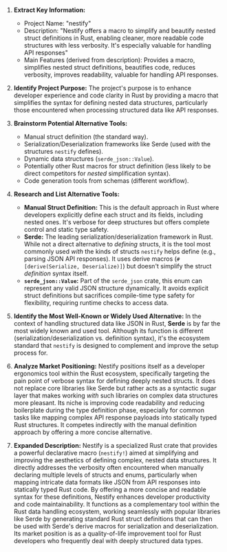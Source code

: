 1.  **Extract Key Information:**
    *   Project Name: "nestify"
    *   Description: "Nestify offers a macro to simplify and beautify nested struct definitions in Rust, enabling cleaner, more readable code structures with less verbosity. It's especially valuable for handling API responses"
    *   Main Features (derived from description): Provides a macro, simplifies nested struct definitions, beautifies code, reduces verbosity, improves readability, valuable for handling API responses.

2.  **Identify Project Purpose:**
    The project's purpose is to enhance developer experience and code clarity in Rust by providing a macro that simplifies the syntax for defining nested data structures, particularly those encountered when processing structured data like API responses.

3.  **Brainstorm Potential Alternative Tools:**
    *   Manual struct definition (the standard way).
    *   Serialization/Deserialization frameworks like Serde (used *with* the structures `nestify` defines).
    *   Dynamic data structures (`serde_json::Value`).
    *   Potentially other Rust macros for struct definition (less likely to be direct competitors for *nested* simplification syntax).
    *   Code generation tools from schemas (different workflow).

4.  **Research and List Alternative Tools:**

    *   **Manual Struct Definition:** This is the default approach in Rust where developers explicitly define each struct and its fields, including nested ones. It's verbose for deep structures but offers complete control and static type safety.
    *   **Serde:** The leading serialization/deserialization framework in Rust. While not a direct alternative to *defining* structs, it is the tool most commonly used *with* the kinds of structs `nestify` helps define (e.g., parsing JSON API responses). It uses derive macros (`#[derive(Serialize, Deserialize)]`) but doesn't simplify the struct *definition* syntax itself.
    *   **`serde_json::Value`:** Part of the `serde_json` crate, this enum can represent any valid JSON structure dynamically. It avoids explicit struct definitions but sacrifices compile-time type safety for flexibility, requiring runtime checks to access data.

5.  **Identify the Most Well-Known or Widely Used Alternative:**
    In the context of handling structured data like JSON in Rust, **Serde** is by far the most widely known and used tool. Although its function is different (serialization/deserialization vs. definition syntax), it's the ecosystem standard that `nestify` is designed to complement and improve the setup process for.

6.  **Analyze Market Positioning:**
    Nestify positions itself as a developer ergonomics tool within the Rust ecosystem, specifically targeting the pain point of verbose syntax for defining deeply nested structs. It does not replace core libraries like Serde but rather acts as a syntactic sugar layer that makes working *with* such libraries on complex data structures more pleasant. Its niche is improving code readability and reducing boilerplate during the type definition phase, especially for common tasks like mapping complex API response payloads into statically typed Rust structures. It competes indirectly with the manual definition approach by offering a more concise alternative.

7.  **Expanded Description:**
    Nestify is a specialized Rust crate that provides a powerful declarative macro (`nestify!`) aimed at simplifying and improving the aesthetics of defining complex, nested data structures. It directly addresses the verbosity often encountered when manually declaring multiple levels of structs and enums, particularly when mapping intricate data formats like JSON from API responses into statically typed Rust code. By offering a more concise and readable syntax for these definitions, Nestify enhances developer productivity and code maintainability. It functions as a complementary tool within the Rust data handling ecosystem, working seamlessly with popular libraries like Serde by generating standard Rust struct definitions that can then be used with Serde's derive macros for serialization and deserialization. Its market position is as a quality-of-life improvement tool for Rust developers who frequently deal with deeply structured data types.